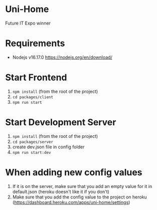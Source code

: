 # Uni-Home

Future IT Expo winner


# Requirements

- Nodejs v16.17.0 https://nodejs.org/en/download/

# Start Frontend
1. ``npm install`` (from the root of the project)
2. ``cd packages/client``
3. ``npm run start``

# Start Development Server
1. ``npm install`` (from the root of the project)
2. ``cd packages/server``
3. create dev.json file in config folder
4. ``npm run start:dev``

# When adding new config values
1. If it is on the server, make sure that you add an empty value for it in default.json (heroku doesn't like it if you don't)
2. Make sure that you add the config value to the project on heroku (https://dashboard.heroku.com/apps/uni-home/settings)

